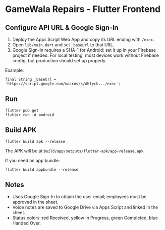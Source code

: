 # GameWala Repairs - Flutter Frontend

## Configure API URL & Google Sign-In
1. Deploy the Apps Script Web App and copy its URL ending with `/exec`.
2. Open `lib/main.dart` and set `_baseUrl` to that URL.
3. Google Sign-In requires a SHA-1 for Android: set it up in your Firebase project if needed. For local testing, most devices work without Firebase config, but production should set up properly.

Example:
```
final String _baseUrl = 'https://script.google.com/macros/s/AKfycb.../exec';
```

## Run
```
flutter pub get
flutter run -d android
```

## Build APK
```
flutter build apk --release
```
The APK will be at `build/app/outputs/flutter-apk/app-release.apk`.

If you need an app bundle:
```
flutter build appbundle --release
```

## Notes
- Uses Google Sign-In to obtain the user email; employees must be approved in the sheet.
- Voice notes are saved to Google Drive via Apps Script and linked in the sheet.
- Status colors: red Received, yellow In Progress, green Completed, blue Handed Over.
